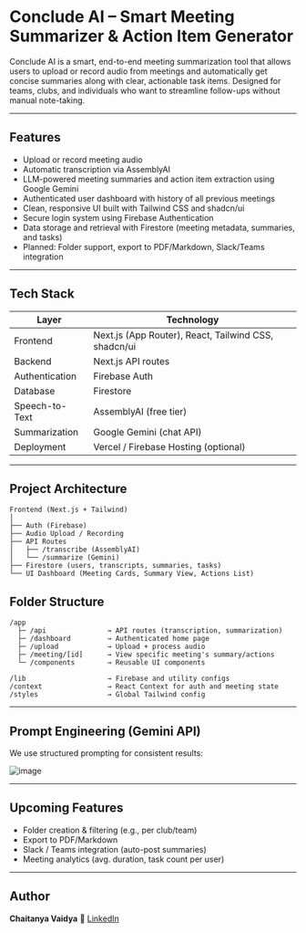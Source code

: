 # Conclude AI – Smart Meeting Summarizer & Action Item Generator

Conclude AI is a smart, end-to-end meeting summarization tool that allows users to upload or record audio from meetings and automatically get concise summaries along with clear, actionable task items. Designed for teams, clubs, and individuals who want to streamline follow-ups without manual note-taking.

---

## Features

*  Upload or record meeting audio
*  Automatic transcription via AssemblyAI
*  LLM-powered meeting summaries and action item extraction using Google Gemini
*  Authenticated user dashboard with history of all previous meetings
*  Clean, responsive UI built with Tailwind CSS and shadcn/ui
*  Secure login system using Firebase Authentication
*  Data storage and retrieval with Firestore (meeting metadata, summaries, and tasks)
*  Planned: Folder support, export to PDF/Markdown, Slack/Teams integration

---

##  Tech Stack

| Layer          | Technology                                           |
| -------------- | ---------------------------------------------------- |
| Frontend       | Next.js (App Router), React, Tailwind CSS, shadcn/ui |
| Backend        | Next.js API routes                                   |
| Authentication | Firebase Auth                                        |
| Database       | Firestore                                            |
| Speech-to-Text | AssemblyAI (free tier)                               |
| Summarization  | Google Gemini (chat API)                             |
| Deployment     | Vercel / Firebase Hosting (optional)                 |

---

##  Project Architecture

```
Frontend (Next.js + Tailwind)
│
├── Auth (Firebase)
├── Audio Upload / Recording
├── API Routes
│   ├── /transcribe (AssemblyAI)
│   └── /summarize (Gemini)
├── Firestore (users, transcripts, summaries, tasks)
└── UI Dashboard (Meeting Cards, Summary View, Actions List)
```


##  Folder Structure

```
/app
  ├─ /api               → API routes (transcription, summarization)
  ├─ /dashboard         → Authenticated home page
  ├─ /upload            → Upload + process audio
  ├─ /meeting/[id]      → View specific meeting's summary/actions
  └─ /components        → Reusable UI components

/lib                    → Firebase and utility configs
/context                → React Context for auth and meeting state
/styles                 → Global Tailwind config
```

---

##  Prompt Engineering (Gemini API)

We use structured prompting for consistent results:

![image](https://github.com/user-attachments/assets/795e3d83-9e62-4f2f-86f2-9184a8a113dc)

---

##  Upcoming Features

*  Folder creation & filtering (e.g., per club/team)
*  Export to PDF/Markdown
*  Slack / Teams integration (auto-post summaries)
*  Meeting analytics (avg. duration, task count per user)

---

##  Author

**Chaitanya Vaidya**
🔗 [LinkedIn](https://www.linkedin.com/in/chaitanyavaidya10/)

